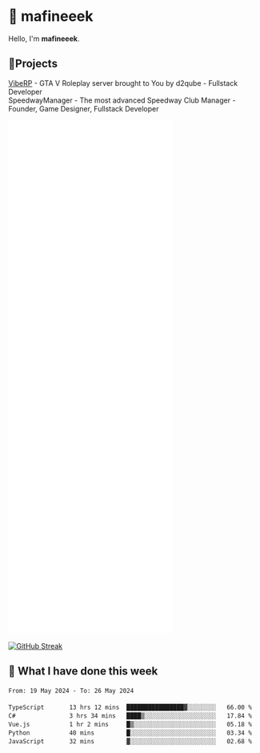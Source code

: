 # 👋 mafineeek
Hello, I'm **mafineeek**.

## 📝Projects

[VibeRP](https://v-rp.pl) - GTA V Roleplay server brought to You by d2qube - Fullstack Developer<br/>
SpeedwayManager - The most advanced Speedway Club Manager - Founder, Game Designer, Fullstack Developer


![](./github-metrics.svg)

[![GitHub Streak](https://streak-stats.demolab.com/?user=mafineeek)](https://git.io/streak-stats)

## 📰 What I have done this week
<!--START_SECTION:waka-->

```txt
From: 19 May 2024 - To: 26 May 2024

TypeScript       13 hrs 12 mins  ████████████████▓░░░░░░░░   66.00 %
C#               3 hrs 34 mins   ████▒░░░░░░░░░░░░░░░░░░░░   17.84 %
Vue.js           1 hr 2 mins     █▒░░░░░░░░░░░░░░░░░░░░░░░   05.18 %
Python           40 mins         █░░░░░░░░░░░░░░░░░░░░░░░░   03.34 %
JavaScript       32 mins         ▓░░░░░░░░░░░░░░░░░░░░░░░░   02.68 %
```

<!--END_SECTION:waka-->
